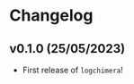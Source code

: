 # Changelog

<!--next-version-placeholder-->

## v0.1.0 (25/05/2023)

- First release of `logchimera`!
